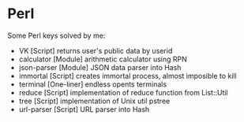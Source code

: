 # Perl

Some Perl keys solved by me:

+ VK		[Script]	returns user's public data by userid
+ calculator	[Module]	arithmetic calculator using RPN
+ json-parser	[Module]	JSON data parser into Hash
+ immortal	[Script]	creates immortal process, almost imposible to kill
+ terminal	[One-liner]	endless opents terminals
+ reduce	[Script]	implementation of reduce function from List::Util
+ tree		[Script]	implementation of Unix util pstree
+ url-parser	[Script]	URL parser into Hash
